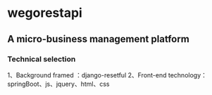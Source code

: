 # wegorestapi
## A micro-business management platform
### Technical selection
1、Background framed ：django-resetful 
2、Front-end technology：springBoot、js、jquery、html、css



